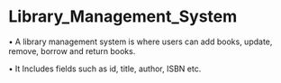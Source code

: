 # Library_Management_System
• A library management system is where users can add books, update, remove, borrow and return books.

• It Includes fields such as id, title, author, ISBN etc.

